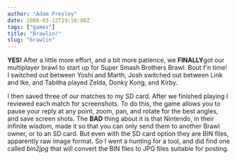 ```yaml
---
author: "Adam Presley"
date: 2008-03-12T19:58:00Z
tags: ["games"]
title: "Brawlin!"
slug: "brawlin"
---
```


**YES!** After a little more effort, and a bit more patience, we
**FINALLY**got our multiplayer brawl to start up for Super Smash
Brothers Brawl. Bout f'n time! I switched out between Yoshi and Marth,
Josh switched out between Link and Ike, and Tabitha played Zelda, Donky
Kong, and Kirby.

I then saved three of our matches to my SD card. After we finished
playing I reviewed each match for screenshots. To do this, the game
allows you to pause your reply at any point, zoom, pan, and rotate for
the best angles, and save screen shots. The **BAD** thing about it is
that Nintendo, in their infinite wisdom, made it so that you can only
send them to another Brawl owner, or to an SD card. But even with the SD
card option they are BIN files, apparently raw image format. So I went a
hunting for a tool, and did find one called *bin2jpg* that will convert
the BIN files to JPG files suitable for posting.
